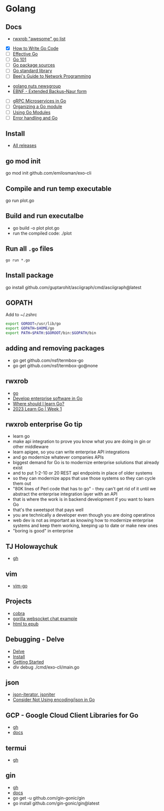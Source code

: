 # Golang

## Docs
- [rwxrob "awesome" go list](https://github.com/rwxrob/awesome-go?tab=readme-ov-file)
- [x] [How to Write Go Code](https://go.dev/doc/code)
- [ ] [Effective Go](https://go.dev/doc/effective_go)
- [ ] [Go 101](https://go101.org/article/101.html)
- [ ] [Go package sources](https://go.dev/src/)
- [ ] [Go standard library](https://pkg.go.dev/std)
- [ ] [Beej's Guide to Network Programming](https://beej.us/guide/bgnet/html/split/)
- [golang nuts newsgroup](https://groups.google.com/g/golang-nuts)
- [EBNF - Extended Backus–Naur form](https://pkg.go.dev/golang.org/x/exp/ebnf)
- [ ] [gRPC Microservices in Go](https://www.manning.com/books/grpc-microservices-in-go)
- [ ] [Organizing a Go module](https://go.dev/doc/modules/layout)
- [ ] [Using Go Modules](https://go.dev/blog/using-go-modules)
- [ ] [Error handling and Go](https://go.dev/blog/error-handling-and-go)

## Install
- [All releases](https://go.dev/dl/)

## go mod init
go mod init github.com/emilosman/exo-cli

## Compile and run temp executable
go run plot.go

## Build and run executalbe
- go build -o plot plot.go
- run the compiled code: ./plot

## Run all `.go` files
`go run *.go`

## Install package
go install github.com/guptarohit/asciigraph/cmd/asciigraph@latest

## GOPATH
Add to ~/.zshrc

```bash
export GOROOT=/usr/lib/go
export GOPATH=$HOME/go
export PATH=$PATH:$GOROOT/bin:$GOPATH/bin
```

## adding and removing packages
- go get github.com/nsf/termbox-go
- go get github.com/nsf/termbox-go@none

## rwxrob
- [go](./rwxrob.md#go)
- [Develop enterprise software in Go](https://skilstak.io/boost/go/)
- [Where should I learn Go?](https://www.youtube.com/watch?v=zRxa224BG80)
- [2023 Learn Go | Week 1](https://www.youtube.com/watch?v=rfspYuA-0EY)

## rwxrob enterprise Go tip
- learn go
- make api integration to prove you know what you are doing in gin or other middleware
- learn apigee, so you can write enterprise API integrations
- and go modernize whatever companies APIs
- biggest demand for Go is to modernize enterprise solutions that already exist
- and to put 1-2-10 or 20 REST api endpoints in place of older systems
- so they can modernize apps that use those systems so they can cycle them out
- "80K lines of Perl code that has to go" - they can't get rid of it until we abstract the enterprise integration layer with an API
- that is where the work is in backend development if you want to learn Go
- that's the sweetspot that pays well
- you are technically a developer even though you are doing operatinos
- web dev is not as important as knowing how to modernize enterprise systems and keep them working, keeping up to date or make new ones
- "boring is good" in enterprise

## TJ Holowaychuk
- [gh](https://github.com/tj)

## vim
- [vim-go](https://github.com/fatih/vim-go)

## Projects
- [cobra](https://github.com/spf13/cobra)
- [gorilla websocket chat example](https://github.com/gorilla/websocket/tree/master/examples/chat)
- [html to epub](https://github.com/gonejack/html-to-epub)

## Debugging - Delve
- [Delve](https://github.com/go-delve/delve)
- [Install](https://github.com/go-delve/delve/tree/master/Documentation/installation)
- [Getting Started](https://github.com/go-delve/delve/blob/master/Documentation/cli/getting_started.md)
- dlv debug ./cmd/exo-cli/main.go

## json
- [json-iterator, jsoniter](https://github.com/json-iterator/go)
- [Consider Not Using encoding/json in Go](https://rwxrob.github.io/zet/1329/)

## GCP - Google Cloud Client Libraries for Go
- [gh](https://github.com/googleapis/google-cloud-go)
- [docs](https://pkg.go.dev/cloud.google.com/go)

## termui
- [gh](https://github.com/gizak/termui)

## gin
- [gh](https://github.com/gin-gonic/gin)
- [docs](https://gin-gonic.com/docs/)
- go get -u github.com/gin-gonic/gin
- go install github.com/gin-gonic/gin@latest
